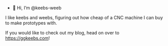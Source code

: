 - 👋 Hi, I’m @keebs-weeb

I like keebs and weebs, figuring out how cheap of a CNC machine I can buy to make prototypes with.

If you would like to check out my blog, head on over to https://ggkeebs.com!

<!---
keebs-weeb/keebs-weeb is a ✨ special ✨ repository because its `README.md` (this file) appears on your GitHub profile.
You can click the Preview link to take a look at your changes.
--->
